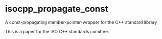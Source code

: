 # isocpp_propagate_const

A const-propagating member-pointer-wrapper for the C++ standard library

This is a paper for the ISO C++ standards comittee.
